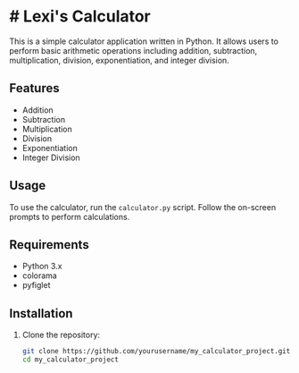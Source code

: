 # # Lexi's Calculator

This is a simple calculator application written in Python. It allows users to perform basic arithmetic operations including addition, subtraction, multiplication, division, exponentiation, and integer division.

## Features

- Addition
- Subtraction
- Multiplication
- Division
- Exponentiation
- Integer Division

## Usage

To use the calculator, run the `calculator.py` script. Follow the on-screen prompts to perform calculations.

## Requirements

- Python 3.x
- colorama
- pyfiglet

## Installation

1. Clone the repository:
   ```bash
   git clone https://github.com/yourusername/my_calculator_project.git
   cd my_calculator_project
